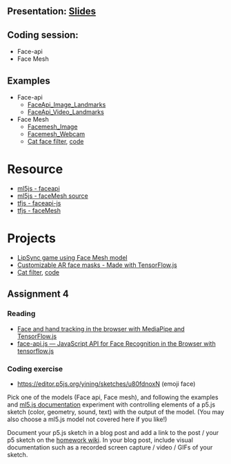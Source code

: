 ## Presentation: [Slides](https://docs.google.com/presentation/d/113rP1llxYoZU2W4VmYPrEEQAwrS3z2IWWJjgbALPuAk/edit?usp=sharing)

## Coding session:

- Face-api
- Face Mesh

## Examples

- Face-api
  - [FaceApi_Image_Landmarks](https://editor.p5js.org/ml5/sketches/FaceApi_Image_Landmarks)
  - [FaceApi_Video_Landmarks](https://editor.p5js.org/ml5/sketches/FaceApi_Video_Landmarks)
- Face Mesh
  - [Facemesh_Image](https://editor.p5js.org/ml5/sketches/Facemesh_Image)
  - [Facemesh_Webcam](https://editor.p5js.org/ml5/sketches/Facemesh_Webcam)
  - [Cat face filter](https://neon-scintillating-harpymimus.glitch.me/), [code](https://github.com/yining1023/cat-filter/tree/main)

# Resource

- [ml5js - faceapi](https://learn.ml5js.org/#/reference/face-api)
- [ml5js - faceMesh source](https://github.com/ml5js/ml5-library/blob/development/src/Facemesh/index.js)
- [tfjs - faceapi-js](https://github.com/justadudewhohacks/face-api.js/)
- [tfjs - faceMesh](https://github.com/tensorflow/tfjs-models/tree/master/facemesh)

# Projects

- [LipSync game using Face Mesh model](https://lipsync.withyoutube.com/)
- [Customizable AR face masks - Made with TensorFlow.js](https://www.youtube.com/watch?v=TpiGFaHC_5U)
- [Cat filter](https://neon-scintillating-harpymimus.glitch.me), [code](https://github.com/yining1023/cat-filter)

## Assignment 4

### Reading

- [Face and hand tracking in the browser with MediaPipe and TensorFlow.js](https://blog.tensorflow.org/2020/03/face-and-hand-tracking-in-browser-with-mediapipe-and-tensorflowjs.html)
- [face-api.js — JavaScript API for Face Recognition in the Browser with tensorflow.js](https://itnext.io/face-api-js-javascript-api-for-face-recognition-in-the-browser-with-tensorflow-js-bcc2a6c4cf07)

### Coding exercise
- https://editor.p5js.org/yining/sketches/u80fdnoxN (emoji face)

Pick one of the models (Face api, Face mesh), and following the examples and [ml5.js documentation](http://learn.ml5js.org/) experiment with controlling elements of a p5.js sketch (color, geometry, sound, text) with the output of the model. (You may also choose a ml5.js model not covered here if you like!)

Document your p5.js sketch in a blog post and add a link to the post / your p5 sketch on the [homework wiki](https://github.com/ml5js/Intro-ML-Arts-IMA-F23/wiki/Assignment-4). In your blog post, include visual documentation such as a recorded screen capture / video / GIFs of your sketch.
